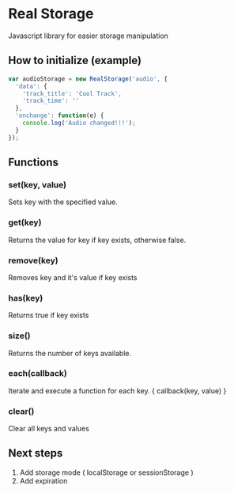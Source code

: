 # Real Storage
Javascript library for easier storage manipulation

## How to initialize (example)
```javascript
var audioStorage = new RealStorage('audio', {
  'data': {
    'track_title': 'Cool Track',
    'track_time': ''
  },
  'onchange': function(e) {
    console.log('Audio changed!!!');
  }
});
```

## Functions

### set(key, value)

Sets key with the specified value.

### get(key)

Returns the value for key if key exists, otherwise false.

### remove(key)

Removes key and it's value if key exists

### has(key)

Returns true if key exists

### size()

Returns the number of keys available.

### each(callback)

Iterate and execute a function for each key. { callback(key, value) }

### clear()

Clear all keys and values

## Next steps

1) Add storage mode ( localStorage or sessionStorage )
2) Add expiration
